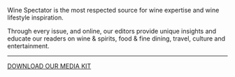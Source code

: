 Wine Spectator is the most respected source for wine expertise and wine lifestyle inspiration.

Through every issue, and online, our editors provide unique insights and educate our readers on wine & spirits, food & fine dining, travel, culture and entertainment. 

<hr class="g-width-30x g-brd-primary">

<a href="url" class="btn btn-md u-btn-outline-primary g-brd-2 g-rounded-10">DOWNLOAD OUR MEDIA KIT</a>
